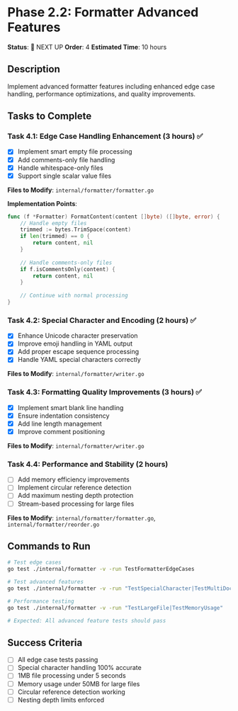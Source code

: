 # Phase 2.2: Formatter Advanced Features

**Status**: 🔄 NEXT UP
**Order**: 4
**Estimated Time**: 10 hours

## Description
Implement advanced formatter features including enhanced edge case handling, performance optimizations, and quality improvements.

## Tasks to Complete

### Task 4.1: Edge Case Handling Enhancement (3 hours) ✅
- [x] Implement smart empty file processing
- [x] Add comments-only file handling  
- [x] Handle whitespace-only files
- [x] Support single scalar value files

**Files to Modify**: `internal/formatter/formatter.go`

**Implementation Points**:
```go
func (f *Formatter) FormatContent(content []byte) ([]byte, error) {
    // Handle empty files
    trimmed := bytes.TrimSpace(content)
    if len(trimmed) == 0 {
        return content, nil
    }
    
    // Handle comments-only files
    if f.isCommentsOnly(content) {
        return content, nil
    }
    
    // Continue with normal processing
}
```

### Task 4.2: Special Character and Encoding (2 hours) ✅
- [x] Enhance Unicode character preservation
- [x] Improve emoji handling in YAML output
- [x] Add proper escape sequence processing
- [x] Handle YAML special characters correctly

**Files to Modify**: `internal/formatter/writer.go`

### Task 4.3: Formatting Quality Improvements (3 hours) ✅
- [x] Implement smart blank line handling
- [x] Ensure indentation consistency
- [x] Add line length management
- [x] Improve comment positioning

**Files to Modify**: `internal/formatter/writer.go`

### Task 4.4: Performance and Stability (2 hours)
- [ ] Add memory efficiency improvements
- [ ] Implement circular reference detection
- [ ] Add maximum nesting depth protection
- [ ] Stream-based processing for large files

**Files to Modify**: `internal/formatter/formatter.go`, `internal/formatter/reorder.go`

## Commands to Run
```bash
# Test edge cases
go test ./internal/formatter -v -run TestFormatterEdgeCases

# Test advanced features
go test ./internal/formatter -v -run "TestSpecialCharacter|TestMultiDocument"

# Performance testing
go test ./internal/formatter -v -run "TestLargeFile|TestMemoryUsage"

# Expected: All advanced feature tests should pass
```

## Success Criteria
- [ ] All edge case tests passing
- [ ] Special character handling 100% accurate
- [ ] 1MB file processing under 5 seconds
- [ ] Memory usage under 50MB for large files
- [ ] Circular reference detection working
- [ ] Nesting depth limits enforced